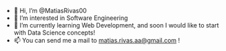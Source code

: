 - 👋 Hi, I’m @MatiasRivas00
- 👀 I’m interested in Software Engineering
- 🌱 I’m currently learning Web Development, and soon I would like to start with Data Science concepts!
- 📫 You can send me a mail to matias.rivas.aa@gmail.com !

<!---
MatiasRivas00/MatiasRivas00 is a ✨ special ✨ repository because its `README.md` (this file) appears on your GitHub profile.
You can click the Preview link to take a look at your changes.
--->
